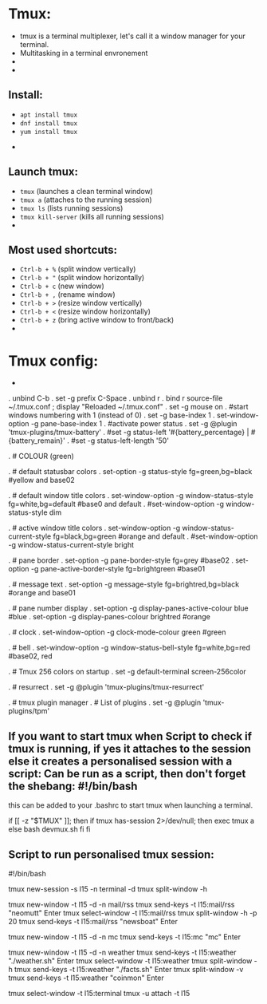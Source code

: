 # Tmux:

- tmux is a terminal multiplexer, let's call it a window manager for your terminal.
- Multitasking in a terminal envronement
- 
-

## Install:

* `apt install tmux`
* `dnf install tmux`
* `yum install tmux`
- 

## Launch tmux:

- `tmux` (launches a clean terminal window)
- `tmux a` (attaches to the running session)
- `tmux ls` (lists running sessions)
- `tmux kill-server` (kills all running sessions)
-

## Most used shortcuts:

- `Ctrl-b + %` (split window vertically)
- `Ctrl-b + "` (split window horizontally)
- `Ctrl-b + c` (new window)
- `Ctrl-b + ,` (rename window)
- `Ctrl-b + >` (resize window vertically)
- `Ctrl-b + <` (resize window horizontally)
- `Ctrl-b + z` (bring active window to front/back)
-

# Tmux config:
-
. unbind C-b
. set -g prefix C-Space
. unbind r
. bind r source-file ~/.tmux.conf \; display "Reloaded ~/.tmux.conf"
. set -g mouse on
. #start windows numbering with 1 (instead of 0)
. set -g base-index 1
. set-window-option -g pane-base-index 1
. #activate power status
. set -g @plugin 'tmux-plugins/tmux-battery'
. #set -g status-left '#{battery_percentage} | #{battery_remain}'
. #set -g status-left-length '50'

. # COLOUR (green)

. # default statusbar colors
. set-option -g status-style fg=green,bg=black #yellow and base02

. # default window title colors
. set-window-option -g window-status-style fg=white,bg=default #base0 and default
. #set-window-option -g window-status-style dim

. # active window title colors
. set-window-option -g window-status-current-style fg=black,bg=green #orange and default
. #set-window-option -g window-status-current-style bright

. # pane border
. set-option -g pane-border-style fg=grey #base02
. set-option -g pane-active-border-style fg=brightgreen #base01

. # message text
. set-option -g message-style fg=brightred,bg=black #orange and base01

. # pane number display
. set-option -g display-panes-active-colour blue #blue
. set-option -g display-panes-colour brightred #orange

. # clock
. set-window-option -g clock-mode-colour green #green

. # bell
. set-window-option -g window-status-bell-style fg=white,bg=red #base02, red

. # Tmux 256 colors on startup
. set -g default-terminal screen-256color

. # resurrect
. set -g @plugin 'tmux-plugins/tmux-resurrect'

. # tmux plugin manager
. # List of plugins
. set -g @plugin 'tmux-plugins/tpm'




If you want to start tmux when 
Script to check if tmux is running, if yes it attaches to the session else it creates a personalised session with a script:
Can be run as a script, then don't forget the shebang: #!/bin/bash
---------------------------------------------------------------------------------------------------------------------------

this can be added to your .bashrc to start tmux when launching a terminal.

if [[ -z "$TMUX" ]]; then
	if tmux has-session 2>/dev/null; then
		exec tmux a
	else
		bash devmux.sh
	fi
fi


Script to run personalised tmux session:
----------------------------------------

#!/bin/bash

tmux new-session -s l15 -n terminal -d
tmux split-window -h

tmux new-window -t l15 -d -n mail/rss
tmux send-keys -t l15:mail/rss "neomutt" Enter
tmux select-window -t l15:mail/rss
tmux split-window -h -p 20
tmux send-keys -t l15:mail/rss "newsboat" Enter

tmux new-window -t l15 -d -n mc
tmux send-keys -t l15:mc "mc" Enter

tmux new-window -t l15 -d -n weather
tmux send-keys -t l15:weather "./weather.sh" Enter
tmux select-window -t l15:weather
tmux split-window -h
tmux send-keys -t l15:weather "./facts.sh" Enter
tmux split-window -v
tmux send-keys -t l15:weather "coinmon" Enter

tmux select-window -t l15:terminal
tmux -u attach -t l15

